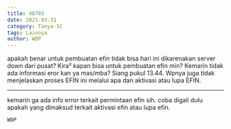 ```yaml
---
title: 48703
date: 2021-03-31
category: Tanya-SC
tags: Lainnya
author: WDP
---
```


apakah benar untuk pembuatan efin tidak bisa hari ini dikarenakan server down dari pusat? Kira² kapan bisa untuk pembuatan efin min? Kemarin tidak ada informasi eror kan ya mas/mba? Siang pukul 13.44. Wpnya juga tidak menjelaskan proses EFIN ini melalui apa dan aktivasi atau lupa EFIN.

---

kemarin ga ada info error terkait permintaan efin sih. coba digali dulu apakah yang dimaksud terkait aktivasi efin atau lupa efin.

`WDP`
